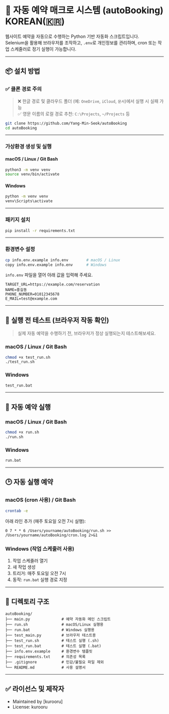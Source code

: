 # 📅 자동 예약 매크로 시스템 (autoBooking) KOREAN(🇰🇷)

웹사이트 예약을 자동으로 수행하는 Python 기반 자동화 스크립트입니다.  
Selenium을 활용해 브라우저를 조작하고, `.env`로 개인정보를 관리하며, cron 또는 작업 스케줄러로 정기 실행이 가능합니다.

---

## 📦 설치 방법

### ✅ 클론 경로 주의

> ❌ 한글 경로 및 클라우드 폴더 (예: `OneDrive`, `iCloud`, `문서`)에서 실행 시 실패 가능  
> ✅ 영문 이름의 로컬 경로 추천: `C:\Projects`, `~/Projects` 등

```bash
git clone https://github.com/Yang-Min-Seok/autoBooking
cd autoBooking
```

---

### 가상환경 생성 및 실행

#### macOS / Linux / Git Bash

```bash
python3 -m venv venv
source venv/bin/activate
```

#### Windows

```cmd
python -m venv venv
venv\Scripts\activate
```

---

### 패키지 설치

```bash
pip install -r requirements.txt
```

---

### 환경변수 설정

```bash
cp info.env.example info.env        # macOS / Linux
copy info.env.example info.env      # Windows
```

`info.env` 파일을 열어 아래 값을 입력해 주세요.

```env
TARGET_URL=https://example.com/reservation
NAME=홍길동
PHONE_NUMBER=01012345678
E_MAIL=test@example.com
```

---

## 🧪 실행 전 테스트 (브라우저 작동 확인)

> 실제 자동 예약을 수행하기 전, 브라우저가 정상 실행되는지 테스트해보세요.

### macOS / Linux / Git Bash

```bash
chmod +x test_run.sh
./test_run.sh
```

### Windows

```cmd
test_run.bat
```

---

## 🚀 자동 예약 실행

### macOS / Linux / Git Bash

```bash
chmod +x run.sh
./run.sh
```

### Windows

```cmd
run.bat
```

---

## 🕑 자동 실행 예약

### macOS (cron 사용) / Git Bash

```bash
crontab -e
```

아래 라인 추가 (매주 토요일 오전 7시 실행):

```cron
0 7 * * 6 /Users/yourname/autoBooking/run.sh >> /Users/yourname/autoBooking/cron.log 2>&1
```

### Windows (작업 스케줄러 사용)

1. 작업 스케줄러 열기
2. 새 작업 생성
3. 트리거: 매주 토요일 오전 7시
4. 동작: `run.bat` 실행 경로 지정

---

## 📁 디렉토리 구조

```
autoBooking/
├── main.py              # 예약 자동화 메인 스크립트
├── run.sh               # macOS/Linux 실행용
├── run.bat              # Windows 실행용
├── test_main.py         # 브라우저 테스트용
├── test_run.sh          # 테스트 실행 (.sh)
├── test_run.bat         # 테스트 실행 (.bat)
├── info.env.example     # 환경변수 템플릿
├── requirements.txt     # 의존성 목록
├── .gitignore           # 민감/불필요 파일 제외
└── README.md            # 사용 설명서
```

---

## ✅ 라이선스 및 제작자

- Maintained by [kurooru]
- License: kurooru